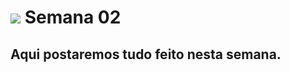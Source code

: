 # ![](../images/icons8-javascript-color-32.png) Semana 02

## Aqui postaremos tudo feito nesta semana.
